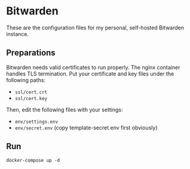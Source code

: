 # Bitwarden

These are the configuration files for my personal, self-hosted Bitwarden instance. 

## Preparations
Bitwarden needs valid certificates to run properly. The nginx container handles TLS termination. Put your certificate and key files under the following paths:

- `ssl/cert.crt`
- `ssl/cert.key`

Then, edit the following files with your settings:

- `env/settings.env`
- `env/secret.env` (copy template-secret.env first obviously)


## Run

    docker-compose up -d